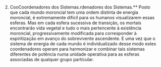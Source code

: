 ﻿2. CooCoordenadores dos Sistemas.rdenadores dos Sistemas.** Posto que cada mundo moroncial tem uma ordem distinta de energia moroncial, é extremamente difícil para os humanos visualizarem essas esferas. Mas em cada esfera sucessiva de transição, os mortais encontrarão vida vegetal e tudo o mais pertencente à existência moroncial, progressivamente modificada para corresponder à espiritização em avanço do sobrevivente ascendente. E uma vez que o sistema de energia de cada mundo é individualizado desse modo estes coordenadores operam para harmonizar e combinar tais sistemas diferentes de potência numa unidade operativa para as esferas associadas de qualquer grupo particular.
